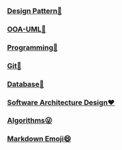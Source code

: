 ### [Design Pattern:tada:](/design-pattern/README.md)

### [OOA-UML🚀️](/uml/README.md)

### [Programming👀️](/programming/README.md)

### [Git:honeybee:](https://github.com/fanyixuanf/learningGit)

### [Database:girl: ](/database/README.md)

### [Software Architecture Design❤️](ca.pdf)

### [Algorithms:stuck_out_tongue_winking_eye: ](/algorithms/README.md)

### [Markdown Emoji😄](/markdown/README.md)
